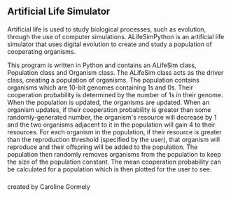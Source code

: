 ## Artificial Life Simulator
#### 
Artificial  life is used to study biological processes, such as evolution, through the use of computer simulations. ALifeSimPython is an artificial life simulator that uses digital evolution to create and study a population of cooperating organisms.  

This program is written in Python and contains an ALifeSim class, Population class and Organism class. The ALifeSim class acts as the driver class, creating a population of organisms. The population contains organisms which are 10-bit genomes containing 1s and 0s. Their cooperation probability is determined by the number of 1s in their genome. When the population is updated, the organisms are updated. When an organism updates, if their cooperation probability is greater than some randomly-generated number, the organism's resource will decrease by 1 and the two organisms adjacent to it in the population will gain 4 to their resources. For each organism in the population, if their resource is greater than the reproduction threshold (specified by the user), that organism will reproduce and their offspring will be added to the population. The population then randomly removes organisms from the population to keep the size of the population constant. The mean cooperation probability can be calculated for a population which is then plotted for the user to see.  
#####
created by Caroline Gormely 
